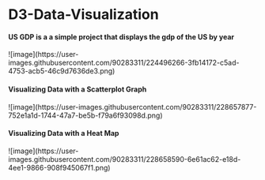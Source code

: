 # D3-Data-Visualization
<h4>US GDP is a a simple project that displays the gdp of the US by year</h4>
![image](https://user-images.githubusercontent.com/90283311/224496266-3fb14172-c5ad-4753-acb5-46c9d7636de3.png)
<h4>Visualizing Data with a Scatterplot Graph</h4>
![image](https://user-images.githubusercontent.com/90283311/228657877-752e1a1d-1744-47a7-be5b-f79a6f93098d.png)
<h4>Visualizing Data with a Heat Map</h4>
![image](https://user-images.githubusercontent.com/90283311/228658590-6e61ac62-e18d-4ee1-9866-908f945067f1.png)
